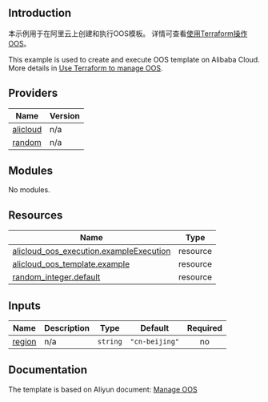 ## Introduction

<!-- DOCS_DESCRIPTION_CN -->
本示例用于在阿里云上创建和执行OOS模板。
详情可查看[使用Terraform操作OOS](http://help.aliyun.com/document_detail/179444.htm)。
<!-- DOCS_DESCRIPTION_CN -->

<!-- DOCS_DESCRIPTION_EN -->
This example is used to create and execute OOS template on Alibaba Cloud.
More details in [Use Terraform to manage OOS](http://help.aliyun.com/document_detail/179444.htm).
<!-- DOCS_DESCRIPTION_EN -->

<!-- BEGIN_TF_DOCS -->
## Providers

| Name | Version |
|------|---------|
| <a name="provider_alicloud"></a> [alicloud](#provider\_alicloud) | n/a |
| <a name="provider_random"></a> [random](#provider\_random) | n/a |

## Modules

No modules.

## Resources

| Name | Type |
|------|------|
| [alicloud_oos_execution.exampleExecution](https://registry.terraform.io/providers/aliyun/alicloud/latest/docs/resources/oos_execution) | resource |
| [alicloud_oos_template.example](https://registry.terraform.io/providers/aliyun/alicloud/latest/docs/resources/oos_template) | resource |
| [random_integer.default](https://registry.terraform.io/providers/hashicorp/random/latest/docs/resources/integer) | resource |

## Inputs

| Name | Description | Type | Default | Required |
|------|-------------|------|---------|:--------:|
| <a name="input_region"></a> [region](#input\_region) | n/a | `string` | `"cn-beijing"` | no |
<!-- END_TF_DOCS -->

## Documentation
<!-- docs-link --> 

The template is based on Aliyun document: [Manage OOS](http://help.aliyun.com/document_detail/179444.htm) 

<!-- docs-link --> 